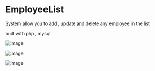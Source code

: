 # EmployeeList

System allow you to add , update and delete any employee in the list 

built with php , mysql

![image](https://user-images.githubusercontent.com/68662714/139461881-19053160-e873-4ec9-9946-cdc7900542b1.png)

![image](https://user-images.githubusercontent.com/68662714/139462001-f50782c1-7dd8-4d57-a8b6-fc635563b0f8.png)

![image](https://user-images.githubusercontent.com/68662714/139462040-a1a01179-14d8-4201-9ab6-fb821cefda7c.png)
